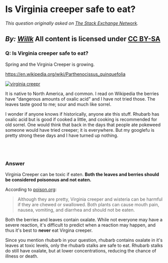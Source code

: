 # Is Virginia creeper safe to eat?

_This question originally asked on [The Stack Exchange Network](https://cooking.stackexchange.com/q/107929)._

_By: [Willk](https://cooking.stackexchange.com/u/53826)_
All content is licensed under [CC BY-SA](https://creativecommons.org/licenses/by-sa/4.0/)
<br>
--------------------------------------------
### Q: Is Virginia creeper safe to eat?
<p>Spring and the Virginia Creeper is growing.</p>

<p><a href="https://en.wikipedia.org/wiki/Parthenocissus_quinquefolia" rel="nofollow noreferrer">https://en.wikipedia.org/wiki/Parthenocissus_quinquefolia</a></p>

<p><a href="https://i.sstatic.net/CRfgH.jpg" rel="nofollow noreferrer"><img src="https://i.sstatic.net/CRfgH.jpg" alt="virginia creepr"></a></p>

<p>It is native to North America, and common.  I read on Wikipedia the berries have "dangerous amounts of oxalic acid" and I have not tried those.  The leaves taste good to me; sour and much like sorrel.  </p>

<p>I wonder if anyone knows if historically, anyone ate this stuff.  Rhubarb has oxalic acid but is good if cooked a little, and cooking is recommended for old sorrel.  One would think that back in the days that people ate pokeweed someone would have tried creeper; it is everywhere.  But my googlefu is pretty strong these days and I have turned up nothing.  </p>

<br><br>
### Answer 
<p>Virginia Creeper can be toxic if eaten. <strong>Both the leaves and berries should be considered poisonous and not eaten.</strong></p>

<p>According to <a href="https://www.poison.org/articles/virginia-creeper-and-wisteria-toxicity-192" rel="nofollow noreferrer">poison.org</a>:</p>

<blockquote>
  <p>Although they are pretty, Virginia creeper and wisteria can be harmful if they are chewed or swallowed. Both plants can cause mouth pain, nausea, vomiting, and diarrhea and should not be eaten.</p>
</blockquote>

<p>Both the berries and leaves contain oxalate. While not everyone may have a severe reaction, it's difficult to predict when a reaction may happen, and thus it's best to <strong>never</strong> eat Virgina creeper.</p>

<p>Since you mention rhubarb in your question, rhubarb contains oxalate in it's leaves at toxic levels, only the rhubarb stalks are safe to eat. Rhubarb stalks do still have oxalate, but at lower concentrations, reducing the chance of illness or death.</p>

